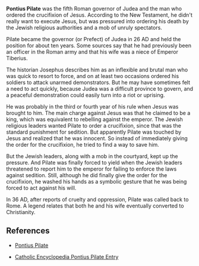 **Pontius Pilate** was the fifth Roman governor of Judea and the
man who ordered the crucifixion of Jesus. According to the New
Testament, he didn't really want to execute Jesus, but was
pressured into ordering his death by the Jewish religious
authorities and a mob of unruly spectators.

Pilate became the governor (or Prefect) of Judea in 26 AD and held
the position for about ten years. Some sources say that he had
previously been an officer in the Roman army and that his wife was
a niece of Emperor Tiberius.

The historian Josephus describes him as an inflexible and brutal
man who was quick to resort to force, and on at least two occasions
ordered his soldiers to attack unarmed demonstrators. But he may
have sometimes felt a need to act quickly, because Judea was a
difficult province to govern, and a peaceful demonstration could
easily turn into a riot or uprising.

He was probably in the third or fourth year of his rule when Jesus
was brought to him. The main charge against Jesus was that he
claimed to be a king, which was equivalent to rebelling against the
emperor. The Jewish religious leaders wanted Pilate to order a
crucifixion, since that was the standard punishment for sedition.
But apparently Pilate was touched by Jesus and realized that he was
innocent. So instead of immediately giving the order for the
crucifixion, he tried to find a way to save him.

But the Jewish leaders, along with a mob in the courtyard, kept up
the pressure. And Pilate was finally forced to yield when the
Jewish leaders threatened to report him to the emperor for failing
to enforce the laws against sedition. Still, although he did
finally give the order for the crucifixion, he washed his hands as
a symbolic gesture that he was being forced to act against his
will.

In 36 AD, after reports of cruelty and oppression, Pilate was
called back to Rome. A legend relates that both he and his wife
eventually converted to Christianity.



## References

-   [Pontius Pilate](http://www.gospel-mysteries.net/pontius-pilate.html)

-   [Catholic Encyclopedia Pontius Pilate Entry](http://www.newadvent.org/cathen/12083c.htm)



